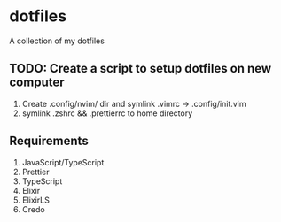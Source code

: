 # dotfiles

A collection of my dotfiles

## TODO: Create a script to setup dotfiles on new computer
1. Create .config/nvim/ dir and symlink .vimrc -> .config/init.vim
2. symlink .zshrc && .prettierrc to home directory

## Requirements

1. JavaScript/TypeScript
  1. Prettier 
  2. TypeScript
2. Elixir
  1. ElixirLS
  2. Credo
